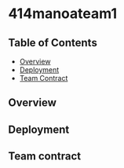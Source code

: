 # 414manoateam1

## Table of Contents
* [Overview](#overview)
* [Deployment](#deployment)
* [Team Contract](#teamcontract)
  
<!--
comment out
* [User Guide](#user-guide)
* [Community Feedback](#community-feedback)
* [Developer Guide](#developer-guide)
* [Development History](#development-history)
* [Continuous Integration](#continuous-integration)
* [Walkthrough videos](#walkthrough-videos)
* [Example enhancements](#example-enhancements)
* [Team](#team)
-->

## Overview

## Deployment

## Team contract
